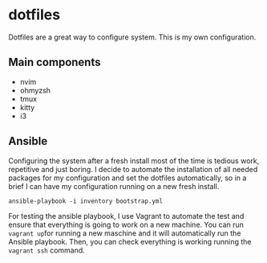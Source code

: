 # dotfiles

Dotfiles are a great way to configure system. This is my own configuration.

## Main components

- nvim
- ohmyzsh
- tmux
- kitty
- i3

## Ansible

Configuring the system after a fresh install most of the time is tedious work, repetitive
and just boring. I decide to automate the installation of all needed packages for my configuration
and set the dotfiles automatically, so in a brief I can have my configuration running on a new
fresh install.

``
ansible-playbook -i inventory bootstrap.yml
``

For testing the ansible playbook, I use Vagrant to automate the test and ensure that everything is 
going to work on a new machine. You can run `vagrant up`for running a new maschine and it will
automatically run the Ansible playbook. Then, you can check everything is working running the
`vagrant ssh` command.
